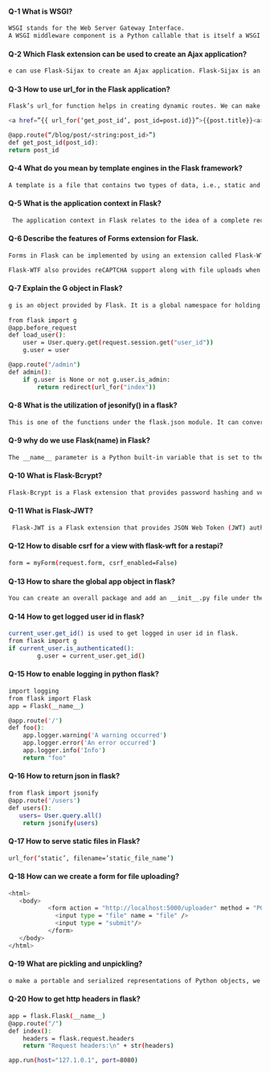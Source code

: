 #### Q-1 What is WSGI?

```bash
WSGI stands for the Web Server Gateway Interface.
A WSGI middleware component is a Python callable that is itself a WSGI application, but may handle requests by delegating to other WSGI applications. These applications can themselves be WSGI middleware components.
```

#### Q-2 Which Flask extension can be used to create an Ajax application?

```bash
e can use Flask-Sijax to create an Ajax application. Flask-Sijax is an extension that uses Python/JQuery. It is available on PyPI and can be installed using pip.
```

#### Q-3 How to use url_for in the Flask application?

```bash
Flask’s url_for function helps in creating dynamic routes. We can make use of url_for in the Flask templates. We can call the view function with parameters and values to generate URLs.

<a href=”{{ url_for(‘get_post_id’, post_id=post.id}}”>{{post.title}}<a>

@app.route(“/blog/post/<string:post_id>”)
def get_post_id(post_id):
return post_id
```

#### Q-4 What do you mean by template engines in the Flask framework?

```bash
A template is a file that contains two types of data, i.e., static and dynamic. Dynamic data in a template is populated during run time. Flask makes use of Jinja2 template engine to let developers create HTML templates with placeholders for dynamic data.
```

#### Q-5 What is the application context in Flask?

```bash
 The application context in Flask relates to the idea of a complete request/response cycle. It keeps a track of application-level data during a request or a CLI command. We make use of g and current_app proxies to achieve the same.
```

#### Q-6 Describe the features of Forms extension for Flask.

```bash
Forms in Flask can be implemented by using an extension called Flask-WTF. Flask-WTF is created by integrating Flask with WTForms. WTForms is a python-based form rendering and validation library. It supports data validation, internationalization, and CSRF protection.

Flask-WTF also provides reCAPTCHA support along with file uploads when tied with Flask-Uploads. You also can handle JavaScript requests, and customize the error response.
```

#### Q-7 Explain the G object in Flask?

```bash
g is an object provided by Flask. It is a global namespace for holding any data you want during a single app context. For example, a before_request handler could set g.user, which will be accessible to the route and other functions.
 
from flask import g
@app.before_request
def load_user():
    user = User.query.get(request.session.get("user_id"))
    g.user = user

@app.route("/admin")
def admin():
    if g.user is None or not g.user.is_admin:
        return redirect(url_for("index"))
```

#### Q-8 What is the utilization of jesonify() in a flask?

```bash
This is one of the functions under the flask.json module. It can convert data to JSON and store it in the response object. It provides a response object with an application where json.dumps() only returns a JSON data string.
```

#### Q-9 why do we use Flask(__name__) in Flask?

```bash
The __name__ parameter is a Python built-in variable that is set to the name of the current module. When we pass __name__ as an argument to the Flask class constructor, it helps Flask to determine where to locate resources such as templates and static files.
```

#### Q-10 What is Flask-Bcrypt?

```bash
Flask-Bcrypt is a Flask extension that provides password hashing and verification functionality for Flask applications.
```

#### Q-11 What is Flask-JWT?

```bash
 Flask-JWT is a Flask extension that provides JSON Web Token (JWT) authentication and authorization functionality for Flask applications.
```

#### Q-12 How to disable csrf for a view with flask-wft for a restapi?

```bash
form = myForm(request.form, csrf_enabled=False)

```

#### Q-13 How to share the global app object in flask?

```bash
You can create an overall package and add an __init__.py file under the package folder where you declare all the global variables that you need to share between the classes. Then, you should add the code "app = Flask(__name__)" in the __init__.py file. Now you can share and use the app variables anywhere if you just import the package name.
```

#### Q-14 How to get logged user id in flask?

```bash
current_user.get_id() is used to get logged in user id in flask.
from flask import g
if current_user.is_authenticated():
        g.user = current_user.get_id()
```

#### Q-15 How to enable logging in python flask?

```bash
import logging
from flask import Flask
app = Flask(__name__)

@app.route('/')
def foo():
    app.logger.warning('A warning occurred')
    app.logger.error('An error occurred')
    app.logger.info('Info')
    return "foo"
```

#### Q-16 How to return json in flask?

```bash
from flask import jsonify
@app.route('/users')
def users():
   users= User.query.all()  
    return jsonify(users)
```

#### Q-17 How to serve static files in Flask?

```bash
url_for(‘static’, filename=’static_file_name’)
```

#### Q-18 How can we create a form for file uploading?

```bash
<html>  
   <body>  
           <form action = "http://localhost:5000/uploader" method = "POST" enctype = "multipart/form-data">  
             <input type = "file" name = "file" />  
             <input type = "submit"/>  
           </form>          
   </body>  
</html>
```

#### Q-19 What are pickling and unpickling?

```bash
o make a portable and serialized representations of Python objects, we have the module known as pickle which accepts a Python object (basically everything in Python is an object) and then converts it into a string type, and after that uses the dump () function to dump it into a file. We term this as pickling. On the contrary, retrieving objects from the stored string forms is called as unpickling.
```

#### Q-20 How to get http headers in flask?

```bash
app = flask.Flask(__name__)
@app.route("/")
def index():
    headers = flask.request.headers
    return "Request headers:\n" + str(headers)

app.run(host="127.1.0.1", port=8080)
```